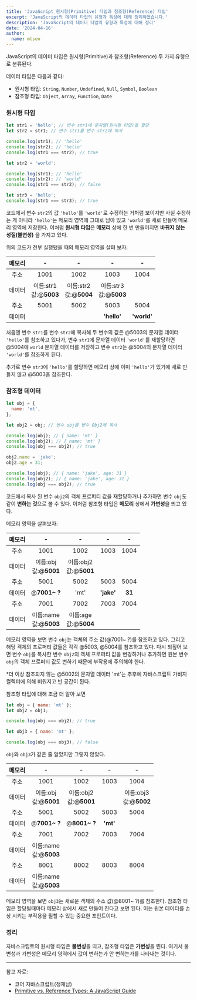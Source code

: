 ```yaml
---
title: 'JavaScript 원시형(Primitive) 타입과 참조형(Reference) 타입'
excerpt: 'JavaScript의 데이터 타입의 유형과 특성에 대해 정리하였습니다.'
description: 'JavaScript의 데이터 타입의 유형과 특성에 대해 정리'
date: '2024-04-16'
author:
  name: mtseo
---
```


JavaScript의 데이터 타입은 원시형(Primitive)과 참조형(Reference) 두 가지 유형으로 분류된다.

데이터 타입은 다음과 같다:

- 원시형 타입: `String`, `Number`, `Undefined`, `Null`, `Symbol`, `Boolean`
- 참조형 타입: `Object`, `Array`, `Function`, `Date`

### 원시형 타입

```js
let str1 = 'hello'; // 변수 str1에 문자열(원시형 타입)을 할당
let str2 = str1; // 변수 str1를 변수 str2에 복사

console.log(str1); // 'hello'
console.log(str2); // 'hello'
console.log(str1 === str2); // true

let str2 = 'world';

console.log(str1); // 'hello'
console.log(str2); // 'world'
console.log(str1 === str2); // false

let str3 = 'hello';
console.log(str1 === str3); // true
```

코드에서 변수 `str2`의 값 `'hello'`를 `'world'`로 수정하는 거처럼 보이지만 사실 수정하는 게 아니라 `'hello'`는 메모리 영역에 그대로 남아 있고 `'world'`를 새로 만들어 메모리 영역에 저장한다.
이처럼 **원시형 타입**은 **메모리** 상에 한 번 만들어지면 **바뀌지 않는 성질(불변성)** 을 가지고 있다.

위의 코드가 전부 실행됐을 때의 메모리 영역을 살펴 보자:

| 메모리 |             -             |             -             |             -             |      -      |
| :----: | :-----------------------: | :-----------------------: | :-----------------------: | :---------: |
|  주소  |           1001            |           1002            |           1003            |    1004     |
| 데이터 | 이름:str1<br>값:@**5003** | 이름:str2<br>값:@**5004** | 이름:str3<br>값:@**5003** |             |
|  주소  |           5001            |           5002            |           5003            |    5004     |
| 데이터 |                           |                           |        **'hello'**        | **'world'** |

처음엔 변수 `str1`를 변수 `str2`에 복사해 두 변수의 값은 @5003의 문자열 데이터 `'hello'`를 참조하고 있다가, 변수 `str1`에 문자열 데이터 `'world'`를 재할당하면 @5004에 `world` 문자열 데이터를 저장하고 변수 `str2`는 @5004의 문자열 데이터 `'world'`를 참조하게 된다.

추가로 변수 `str3`에 `'hello'`를 할당하면 메모리 상에 이미 `'hello'`가 있기에 새로 만들지 않고 @5003을 참조한다.

### 참조형 데이터

```js
let obj = {
  name: 'mt',
};

let obj2 = obj; // 변수 obj를 변수 Obj2에 복사

console.log(obj); // { name: 'mt' }
console.log(obj2); // { name: 'mt' }
console.log(obj === obj2); // true

obj2.name = 'jake';
obj2.age = 31;

console.log(obj); // { name: 'jake', age: 31 }
console.log(obj2); // { name: 'jake', age: 31 }
console.log(obj === obj2); // true
```

코드에서 복사 된 변수 `obj2`의 객체 프로퍼티 값을 재할당하거나 추가하면 변수 `obj`도 같이 **변하는 것**으로 볼 수 있다.
이처럼 참조형 타입은 **메모리** 상에서 **가변성**을 띄고 있다.

메모리 영역을 살펴보자:

| 메모리 |             -             |             -             |     -      |   -    |
| :----: | :-----------------------: | :-----------------------: | :--------: | :----: |
|  주소  |           1001            |           1002            |    1003    |  1004  |
| 데이터 | 이름:obj<br>값:@**5001**  | 이름:obj2<br>값:@**5001** |            |        |
|  주소  |           5001            |           5002            |    5003    |  5004  |
| 데이터 |       @**7001~ ?**        |           'mt'            | **'jake'** | **31** |
|  주소  |           7001            |           7002            |    7003    |  7004  |
| 데이터 | 이름:name<br>값:@**5003** | 이름:age<br>값:@**5004**  |            |        |

메모리 영역을 보면 변수 `obj`는 객체의 주소 값(@7001~ ?)를 참조하고 있다. 그리고 해당 객체의 프로퍼티 값들은 각각 @5003, @5004를 참조하고 있다. 다시 되짚어 보면 변수 `obj`를 복사한 변수 `obj2`의 객체 프로퍼티 값을 변경하거나 추가하면 원본 변수 `obj`의 객체 프로퍼티 값도 변하기 때문에 부작용에 주의해야 한다.

\*더 이상 참조되지 않는 @5002의 문자열 데이터 'mt'는 추후에 자바스크립트 가비지 컬렉터에 의해 비워지고 빈 공간이 된다.

참조형 타입에 대해 조금 더 알아 보면

```js
let obj = { name: 'mt' };
let obj2 = obj1;

console.log(obj === obj2); // true

let obj3 = { name: 'mt' };

console.log(obj === obj3); // false
```

`obj`와 `obj3`가 같은 줄 알았지만 그렇지 않았다.

| 메모리 |             -             |             -             |    -     |             -             |
| :----: | :-----------------------: | :-----------------------: | :------: | :-----------------------: |
|  주소  |           1001            |           1002            |   1003   |           1004            |
| 데이터 | 이름:obj<br>값:@**5001**  | 이름:obj2<br>값:@**5001** |          | 이름:obj3<br>값:@**5002** |
|  주소  |           5001            |           5002            |   5003   |           5004            |
| 데이터 |       @**7001~ ?**        |       @**8001~ ?**        | **'mt'** |                           |
|  주소  |           7001            |           7002            |   7003   |           7004            |
| 데이터 | 이름:name<br>값:@**5003** |                           |          |                           |
|  주소  |           8001            |           8002            |   8003   |           8004            |
| 데이터 | 이름:name<br>값:@**5003** |                           |          |                           |

메모리 영역을 보면 `obj3`는 새로운 객체의 주소 값(@8001~ ?)를 참조한다. 참조형 타입은 할당될때마다 메모리 상에서 새로 만들어 진다고 보면 된다. 이는 원본 데이터를 손상 시키는 부작용을 필할 수 있는 중요한 포인트이다.

### 정리

자바스크립트의 원시형 타입은 **불변성**을 띄고, 참조형 타입은 **가변성**을 띈다.
여기서 불변성과 가변성은 메모리 영역에서 값이 변하는가 안 변하는가를 나타내는 것이다.

---

참고 자료:

- 코어 자바스크립트(정재남)
- [Primitive vs. Reference Types: A JavaScript Guide](https://medium.com/@rabailzaheer/primitive-vs-reference-types-a-javascript-guide-6b3638ed508a)

